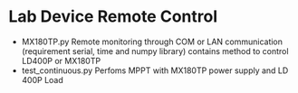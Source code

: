 # Lab Device Remote Control
* MX180TP.py Remote monitoring through COM or LAN communication (requirement serial, time and numpy library) contains method to control LD400P or MX180TP
* test_continuous.py Perfoms MPPT with MX180TP power supply and LD 400P Load

